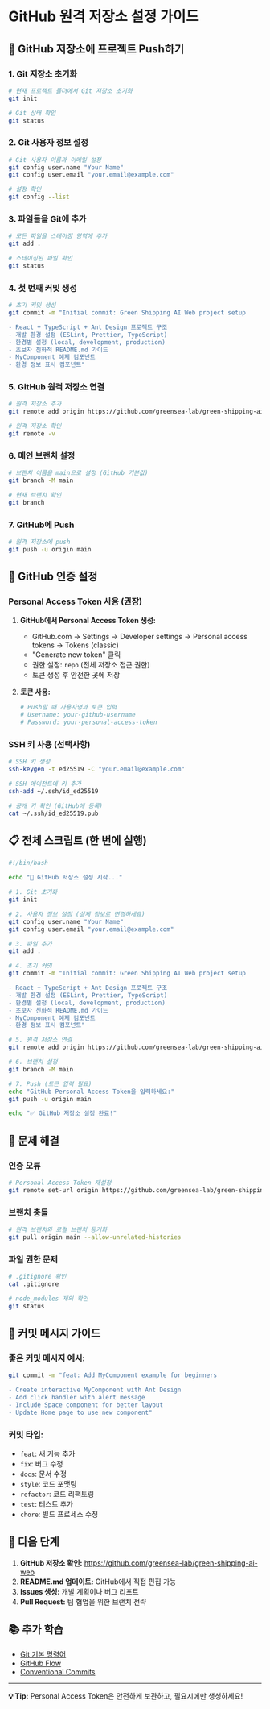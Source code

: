 # GitHub 원격 저장소 설정 가이드

## 🚀 GitHub 저장소에 프로젝트 Push하기

### 1. Git 저장소 초기화

```bash
# 현재 프로젝트 폴더에서 Git 저장소 초기화
git init

# Git 상태 확인
git status
```

### 2. Git 사용자 정보 설정

```bash
# Git 사용자 이름과 이메일 설정
git config user.name "Your Name"
git config user.email "your.email@example.com"

# 설정 확인
git config --list
```

### 3. 파일들을 Git에 추가

```bash
# 모든 파일을 스테이징 영역에 추가
git add .

# 스테이징된 파일 확인
git status
```

### 4. 첫 번째 커밋 생성

```bash
# 초기 커밋 생성
git commit -m "Initial commit: Green Shipping AI Web project setup

- React + TypeScript + Ant Design 프로젝트 구조
- 개발 환경 설정 (ESLint, Prettier, TypeScript)
- 환경별 설정 (local, development, production)
- 초보자 친화적 README.md 가이드
- MyComponent 예제 컴포넌트
- 환경 정보 표시 컴포넌트"
```

### 5. GitHub 원격 저장소 연결

```bash
# 원격 저장소 추가
git remote add origin https://github.com/greensea-lab/green-shipping-ai-web.git

# 원격 저장소 확인
git remote -v
```

### 6. 메인 브랜치 설정

```bash
# 브랜치 이름을 main으로 설정 (GitHub 기본값)
git branch -M main

# 현재 브랜치 확인
git branch
```

### 7. GitHub에 Push

```bash
# 원격 저장소에 push
git push -u origin main
```

## 🔐 GitHub 인증 설정

### Personal Access Token 사용 (권장)

1. **GitHub에서 Personal Access Token 생성:**
   - GitHub.com → Settings → Developer settings → Personal access tokens → Tokens (classic)
   - "Generate new token" 클릭
   - 권한 설정: `repo` (전체 저장소 접근 권한)
   - 토큰 생성 후 안전한 곳에 저장

2. **토큰 사용:**
   ```bash
   # Push할 때 사용자명과 토큰 입력
   # Username: your-github-username
   # Password: your-personal-access-token
   ```

### SSH 키 사용 (선택사항)

```bash
# SSH 키 생성
ssh-keygen -t ed25519 -C "your.email@example.com"

# SSH 에이전트에 키 추가
ssh-add ~/.ssh/id_ed25519

# 공개 키 확인 (GitHub에 등록)
cat ~/.ssh/id_ed25519.pub
```

## 📋 전체 스크립트 (한 번에 실행)

```bash
#!/bin/bash

echo "🚀 GitHub 저장소 설정 시작..."

# 1. Git 초기화
git init

# 2. 사용자 정보 설정 (실제 정보로 변경하세요)
git config user.name "Your Name"
git config user.email "your.email@example.com"

# 3. 파일 추가
git add .

# 4. 초기 커밋
git commit -m "Initial commit: Green Shipping AI Web project setup

- React + TypeScript + Ant Design 프로젝트 구조
- 개발 환경 설정 (ESLint, Prettier, TypeScript)
- 환경별 설정 (local, development, production)
- 초보자 친화적 README.md 가이드
- MyComponent 예제 컴포넌트
- 환경 정보 표시 컴포넌트"

# 5. 원격 저장소 연결
git remote add origin https://github.com/greensea-lab/green-shipping-ai-web.git

# 6. 브랜치 설정
git branch -M main

# 7. Push (토큰 입력 필요)
echo "GitHub Personal Access Token을 입력하세요:"
git push -u origin main

echo "✅ GitHub 저장소 설정 완료!"
```

## 🔧 문제 해결

### 인증 오류
```bash
# Personal Access Token 재설정
git remote set-url origin https://github.com/greensea-lab/green-shipping-ai-web.git
```

### 브랜치 충돌
```bash
# 원격 브랜치와 로컬 브랜치 동기화
git pull origin main --allow-unrelated-histories
```

### 파일 권한 문제
```bash
# .gitignore 확인
cat .gitignore

# node_modules 제외 확인
git status
```

## 📝 커밋 메시지 가이드

### 좋은 커밋 메시지 예시:
```bash
git commit -m "feat: Add MyComponent example for beginners

- Create interactive MyComponent with Ant Design
- Add click handler with alert message
- Include Space component for better layout
- Update Home page to use new component"
```

### 커밋 타입:
- `feat`: 새 기능 추가
- `fix`: 버그 수정
- `docs`: 문서 수정
- `style`: 코드 포맷팅
- `refactor`: 코드 리팩토링
- `test`: 테스트 추가
- `chore`: 빌드 프로세스 수정

## 🎯 다음 단계

1. **GitHub 저장소 확인:** https://github.com/greensea-lab/green-shipping-ai-web
2. **README.md 업데이트:** GitHub에서 직접 편집 가능
3. **Issues 생성:** 개발 계획이나 버그 리포트
4. **Pull Request:** 팀 협업을 위한 브랜치 전략

## 📚 추가 학습

- [Git 기본 명령어](https://git-scm.com/book/ko/v2)
- [GitHub Flow](https://guides.github.com/introduction/flow/)
- [Conventional Commits](https://www.conventionalcommits.org/)

---

**💡 Tip:** Personal Access Token은 안전하게 보관하고, 필요시에만 생성하세요! 